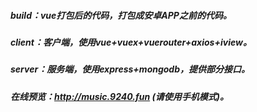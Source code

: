 ##### build：vue打包后的代码，打包成安卓APP之前的代码。
##### client：客户端，使用vue+vuex+vuerouter+axios+iview。
##### server：服务端，使用express+mongodb，提供部分接口。
##### 在线预览：http://music.9240.fun (请使用手机模式)。
